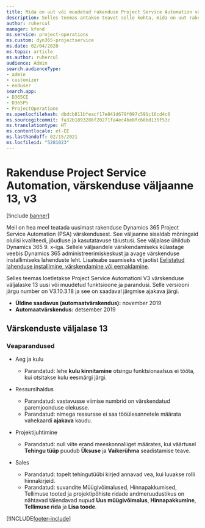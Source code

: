 ```yaml
---
title: Mida on uut või muudetud rakenduse Project Service Automation värskenduse väljaandes 13, V3
description: Selles teemas antakse teavet selle kohta, mida on uut rakenduse Project Service Automation värskenduse väljaandes 13, v3.
author: ruhercul
manager: kfend
ms.service: project-operations
ms.custom: dyn365-projectservice
ms.date: 02/04/2020
ms.topic: article
ms.author: ruhercul
audience: Admin
search.audienceType:
- admin
- customizer
- enduser
search.app:
- D365CE
- D365PS
- ProjectOperations
ms.openlocfilehash: dbdcb811bfeacf17e841d679f097c591c16cd4c0
ms.sourcegitcommit: fa32b1893286f20271fa4ec4be8fc68bd135f53c
ms.translationtype: HT
ms.contentlocale: et-EE
ms.lasthandoff: 02/15/2021
ms.locfileid: "5281023"
---
```

# <a name="project-service-automation-update-release-13-v3"></a>Rakenduse Project Service Automation, värskenduse väljaanne 13, v3

[!include [banner](../includes/psa-now-project-operations.md)]

Meil on hea meel teatada uusimast rakenduse Dynamics 365 Project Service Automation (PSA) värskendusest. See väljaanne sisaldab mõningaid olulisi kvaliteedi, jõudluse ja kasutatavuse täiustusi. See väljalase ühildub Dynamics 365 9. x-iga. Sellele väljaandele värskendamiseks külastage veebis Dynamics 365 administreerimiskeskust ja avage värskenduse installimiseks lahenduste leht. Lisateabe saamiseks vt jaotist [Eelistatud lahenduse installimine, värskendamine või eemaldamine](https://docs.microsoft.com/power-platform/admin/install-remove-preferred-solution).

Selles teemas loetletakse Project Service Automationi V3 värskenduse väljalaske 13 uusi või muudetud funktsioone ja parandusi. Selle versiooni järgu number on V3.10.3.18 ja see on saadaval järgmise ajakava järgi.

- **Üldine saadavus (automaatvärskendus):** november 2019
- **Automaatvärskendus:** detsember 2019


## <a name="update-release-13"></a>Värskenduste väljalase 13 

### <a name="bug-fixes"></a>Veaparandused

- Aeg ja kulu

     - Parandatud: lehe **kulu kinnitamine** otsingu funktsionaalsus ei tööta, kui otsitakse kulu eesmärgi järgi.

- Ressursihaldus

     - Parandatud: vastavusse viimise numbrid on värskendatud paremjoonduse olekusse.
     - Parandatud: nimega ressursse ei saa tööülesannetele määrata vahekaardi **ajakava** kaudu.

- Projektijuhtimine

     - Parandatud: null viite erand meeskonnaliiget määrates, kui väärtusel **Tehingu tüüp** puudub **Üksuse** ja **Vaikerühma** seadistamise teave.

- Sales

     - Parandatud: topelt tehingutüübi kirjed annavad vea, kui luuakse rolli hinnakirjeid.
     - Parandatud: suvandite Müügivõimalused, Hinnapakkumised, Tellimuse tooted ja projektipõhiste ridade andmeruudustikus on nähtavad täiendavad nupud **Uus müügivõimalus**, **Hinnapakkumine**, **Tellimuse rida** ja **Lisa toode**.




[!INCLUDE[footer-include](../includes/footer-banner.md)]